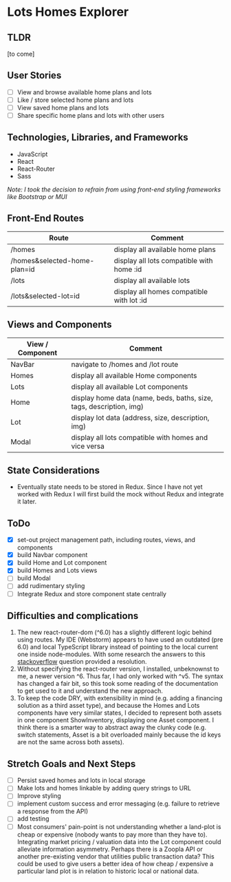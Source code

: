 # Lots Homes Explorer

## TLDR
[to come]

## User Stories
- [ ] View and browse available home plans and lots
- [ ] Like / store selected home plans and lots
- [ ] View saved home plans and lots
- [ ] Share specific home plans and lots with other users

## Technologies, Libraries, and Frameworks
- JavaScript
- React
- React-Router
- Sass

_Note: I took the decision to refrain from using front-end styling frameworks like Bootstrap or MUI_

## Front-End Routes
| Route                        | Comment                                   |
|------------------------------|-------------------------------------------|
| /homes                       | display all available home plans          |
| /homes&selected-home-plan=id | display all lots compatible with home :id |
| /lots                        | display all available lots                |
| /lots&selected-lot=id        | display all homes compatible with lot :id |

## Views and Components
| View / Component | Comment                                                             |
|------------------|---------------------------------------------------------------------|
| NavBar           | navigate to /homes and /lot route                                   |
| Homes            | display all available Home components                               |
| Lots             | display all available Lot components                                |
| Home             | display home data (name, beds, baths, size, tags, description, img) |
| Lot              | display lot data (address, size, description, img)                  |
| Modal            | display all lots compatible with homes and vice versa               |

## State Considerations
- Eventually state needs to be stored in Redux. Since I have not yet worked with Redux I will first build the mock without Redux and integrate it later.

## ToDo
- [x] set-out project management path, including routes, views, and components
- [x] build Navbar component
- [x] build Home and Lot component
- [x] build Homes and Lots views
- [ ] build Modal
- [ ] add rudimentary styling
- [ ] Integrate Redux and store component state centrally

## Difficulties and complications
1) The new react-router-dom (^6.0) has a slightly different logic behind using routes. My IDE (Webstorm) appears to have used an outdated (pre 6.0) and local TypeScript library instead of pointing to the local current one inside node-modules. With some research the answers to this [stackoverflow](https://stackoverflow.com/questions/70031839/cannot-resolve-symbol-routes) question provided a resolution.
2) Without specifying the react-router version, I installed, unbeknownst to me, a newer version ^6. Thus far, I had only worked with ^v5. The syntax has changed a fair bit, so this took some reading of the documentation to get used to it and understand the new approach.
3) To keep the code DRY, with extensibility in mind (e.g. adding a financing solution as a third asset type), and because the Homes and Lots components have very similar states, I decided to represent both assets in one component ShowInventory, displaying one Asset component. I think there is a smarter way to abstract away the clunky code (e.g. switch statements, Asset is a bit overloaded mainly because the id keys are not the same across both assets).

## Stretch Goals and Next Steps
- [ ] Persist saved homes and lots in local storage
- [ ] Make lots and homes linkable by adding query strings to URL
- [ ] Improve styling
- [ ] implement custom success and error messaging (e.g. failure to retrieve a response from the API)
- [ ] add testing
- [ ] Most consumers' pain-point is not understanding whether a land-plot is cheap or expensive (nobody wants to pay more than they have to). Integrating market pricing / valuation data into the Lot component could alleviate information asymmetry. Perhaps there is a Zoopla API or another pre-existing vendor that utilities public transaction data? This could be used to give users a better idea of how cheap / expensive a particular land plot is in relation to historic local or national data.
